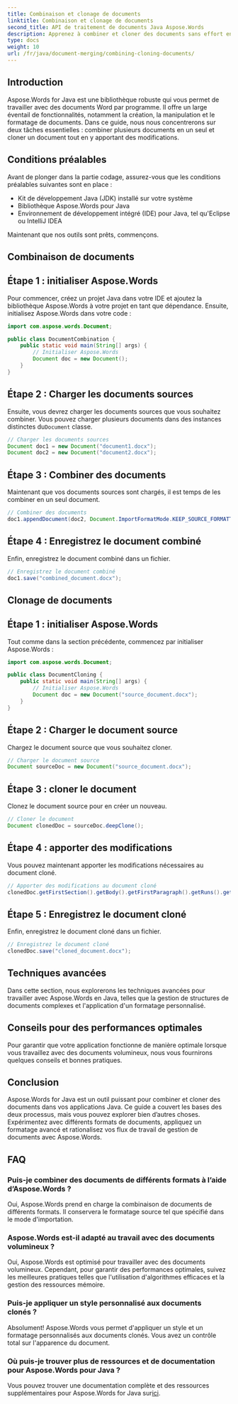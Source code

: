 ```yaml
---
title: Combinaison et clonage de documents
linktitle: Combinaison et clonage de documents
second_title: API de traitement de documents Java Aspose.Words
description: Apprenez à combiner et cloner des documents sans effort en Java à l'aide d'Aspose.Words. Ce guide étape par étape couvre tout ce que vous devez savoir.
type: docs
weight: 10
url: /fr/java/document-merging/combining-cloning-documents/
---
```


## Introduction

Aspose.Words for Java est une bibliothèque robuste qui vous permet de travailler avec des documents Word par programme. Il offre un large éventail de fonctionnalités, notamment la création, la manipulation et le formatage de documents. Dans ce guide, nous nous concentrerons sur deux tâches essentielles : combiner plusieurs documents en un seul et cloner un document tout en y apportant des modifications.

## Conditions préalables

Avant de plonger dans la partie codage, assurez-vous que les conditions préalables suivantes sont en place :

- Kit de développement Java (JDK) installé sur votre système
- Bibliothèque Aspose.Words pour Java
- Environnement de développement intégré (IDE) pour Java, tel qu'Eclipse ou IntelliJ IDEA

Maintenant que nos outils sont prêts, commençons.

## Combinaison de documents

## Étape 1 : initialiser Aspose.Words

Pour commencer, créez un projet Java dans votre IDE et ajoutez la bibliothèque Aspose.Words à votre projet en tant que dépendance. Ensuite, initialisez Aspose.Words dans votre code :

```java
import com.aspose.words.Document;

public class DocumentCombination {
    public static void main(String[] args) {
        // Initialiser Aspose.Words
        Document doc = new Document();
    }
}
```

## Étape 2 : Charger les documents sources

Ensuite, vous devrez charger les documents sources que vous souhaitez combiner. Vous pouvez charger plusieurs documents dans des instances distinctes du`Document` classe.

```java
// Charger les documents sources
Document doc1 = new Document("document1.docx");
Document doc2 = new Document("document2.docx");
```

## Étape 3 : Combiner des documents

Maintenant que vos documents sources sont chargés, il est temps de les combiner en un seul document.

```java
// Combiner des documents
doc1.appendDocument(doc2, Document.ImportFormatMode.KEEP_SOURCE_FORMATTING);
```

## Étape 4 : Enregistrez le document combiné

Enfin, enregistrez le document combiné dans un fichier.

```java
// Enregistrez le document combiné
doc1.save("combined_document.docx");
```

## Clonage de documents

## Étape 1 : initialiser Aspose.Words

Tout comme dans la section précédente, commencez par initialiser Aspose.Words :

```java
import com.aspose.words.Document;

public class DocumentCloning {
    public static void main(String[] args) {
        // Initialiser Aspose.Words
        Document doc = new Document("source_document.docx");
    }
}
```

## Étape 2 : Charger le document source

Chargez le document source que vous souhaitez cloner.

```java
// Charger le document source
Document sourceDoc = new Document("source_document.docx");
```

## Étape 3 : cloner le document

Clonez le document source pour en créer un nouveau.

```java
// Cloner le document
Document clonedDoc = sourceDoc.deepClone();
```

## Étape 4 : apporter des modifications

Vous pouvez maintenant apporter les modifications nécessaires au document cloné.

```java
// Apporter des modifications au document cloné
clonedDoc.getFirstSection().getBody().getFirstParagraph().getRuns().get(0).setText("Modified Content");
```

## Étape 5 : Enregistrez le document cloné

Enfin, enregistrez le document cloné dans un fichier.

```java
// Enregistrez le document cloné
clonedDoc.save("cloned_document.docx");
```

## Techniques avancées

Dans cette section, nous explorerons les techniques avancées pour travailler avec Aspose.Words en Java, telles que la gestion de structures de documents complexes et l'application d'un formatage personnalisé.

## Conseils pour des performances optimales

Pour garantir que votre application fonctionne de manière optimale lorsque vous travaillez avec des documents volumineux, nous vous fournirons quelques conseils et bonnes pratiques.

## Conclusion

Aspose.Words for Java est un outil puissant pour combiner et cloner des documents dans vos applications Java. Ce guide a couvert les bases des deux processus, mais vous pouvez explorer bien d’autres choses. Expérimentez avec différents formats de documents, appliquez un formatage avancé et rationalisez vos flux de travail de gestion de documents avec Aspose.Words.

## FAQ

### Puis-je combiner des documents de différents formats à l’aide d’Aspose.Words ?

Oui, Aspose.Words prend en charge la combinaison de documents de différents formats. Il conservera le formatage source tel que spécifié dans le mode d'importation.

### Aspose.Words est-il adapté au travail avec des documents volumineux ?

Oui, Aspose.Words est optimisé pour travailler avec des documents volumineux. Cependant, pour garantir des performances optimales, suivez les meilleures pratiques telles que l'utilisation d'algorithmes efficaces et la gestion des ressources mémoire.

### Puis-je appliquer un style personnalisé aux documents clonés ?

Absolument! Aspose.Words vous permet d'appliquer un style et un formatage personnalisés aux documents clonés. Vous avez un contrôle total sur l'apparence du document.

### Où puis-je trouver plus de ressources et de documentation pour Aspose.Words pour Java ?

 Vous pouvez trouver une documentation complète et des ressources supplémentaires pour Aspose.Words for Java sur[ici](https://reference.aspose.com/words/java/).